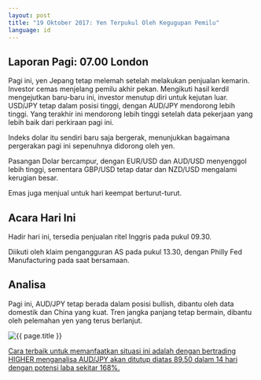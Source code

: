 ```yaml
---
layout: post
title: "19 Oktober 2017: Yen Terpukul Oleh Kegugupan Pemilu"
language: id
---
```

## Laporan Pagi: 07.00 London

Pagi ini, yen Jepang tetap melemah setelah melakukan penjualan kemarin. Investor cemas menjelang pemilu akhir pekan. Mengikuti hasil kerdil mengejutkan baru-baru ini, investor menutup diri untuk kejutan luar. USD/JPY tetap dalam posisi tinggi, dengan AUD/JPY mendorong lebih tinggi. Yang terakhir ini mendorong lebih tinggi setelah data pekerjaan yang lebih baik dari perkiraan pagi ini.

Indeks dolar itu sendiri baru saja bergerak, menunjukkan bagaimana pergerakan pagi ini sepenuhnya didorong oleh yen.

Pasangan Dolar bercampur, dengan EUR/USD dan AUD/USD menyenggol lebih tinggi, sementara GBP/USD tetap datar dan NZD/USD mengalami kerugian besar.

Emas juga menjual untuk hari keempat berturut-turut.

## Acara Hari Ini

Hadir hari ini, tersedia penjualan ritel Inggris pada pukul 09.30.

Diikuti oleh klaim pengangguran AS pada pukul 13.30, dengan Philly Fed Manufacturing pada saat bersamaan.

## Analisa

Pagi ini, AUD/JPY tetap berada dalam posisi bullish, dibantu oleh data domestik dan China yang kuat. Tren jangka panjang tetap bermain, dibantu oleh pelemahan yen yang terus berlanjut.

<img src="{{ site.url }}/images/oct/id-19-oct-17.png" alt="{{ page.title }}" title="{{ page.title }}">

<a href="%LINK%%?currency=USD& market=forex&underlying=frxAUDJPY&formname=higherlower&duration_amount=14&duration_units=d&amount=10&amount_type=payout&expiry_type=duration&barrier=89.5" target="_blank">Cara terbaik untuk memanfaatkan situasi ini adalah dengan bertrading HIGHER menganalisa AUD/JPY akan ditutup diatas 89.50 dalam 14 hari dengan potensi laba sekitar 168%.</a>